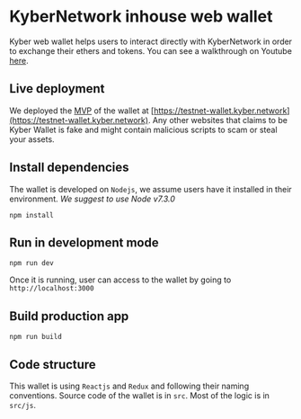 # KyberNetwork inhouse web wallet
Kyber web wallet helps users to interact directly with KyberNetwork in order to exchange their ethers and tokens.
You can see a walkthrough on Youtube [here](https://www.youtube.com/watch?v=v2bdcChFEuQ).

## Live deployment
We deployed the [MVP](https://github.com/KyberNetwork/KyberWallet/releases/tag/MVP) of the wallet at [https://testnet-wallet.kyber.network](https://testnet-wallet.kyber.network). Any other websites that claims to be Kyber Wallet is fake and might contain malicious scripts to scam or steal your assets.

## Install dependencies
The wallet is developed on `Nodejs`, we assume users have it installed in their environment. *We suggest to use Node v7.3.0*
```
npm install
```

## Run in development mode
```
npm run dev
```
Once it is running, user can access to the wallet by going to `http://localhost:3000`

## Build production app
```
npm run build
```

## Code structure
This wallet is using `Reactjs` and `Redux` and following their naming conventions. Source code of the wallet is in `src`. Most of the logic is in `src/js`.
